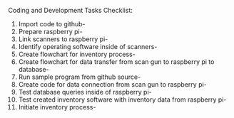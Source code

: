 Coding and Development Tasks Checklist: 
1. Import code to github-
2. Prepare raspberry pi- 
3. Link scanners to raspberry pi- 
4. Identify operating software inside of scanners- 
5. Create flowchart for inventory process- 
6. Create flowchart for data transfer from scan gun to raspberry pi to database- 
7. Run sample program from github source- 
8. Create code for data connection from scan gun to raspberry pi-
9. Test database queries inside of raspberry pi-
10. Test created inventory software with inventory data from raspberry pi-
11. Initiate inventory process-
